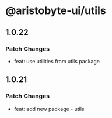 # @aristobyte-ui/utils

## 1.0.22

### Patch Changes

- feat: use utilities from utils package

## 1.0.21

### Patch Changes

- feat: add new package - utils
